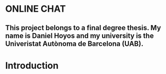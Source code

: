 # ONLINE CHAT
This project belongs to a final degree thesis. My name is Daniel Hoyos and my university is the Univeristat Autònoma de Barcelona (UAB).
---
# Introduction
